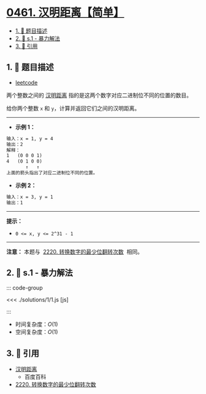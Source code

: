 # [0461. 汉明距离【简单】](https://github.com/tnotesjs/TNotes.leetcode/tree/main/notes/0461.%20%E6%B1%89%E6%98%8E%E8%B7%9D%E7%A6%BB%E3%80%90%E7%AE%80%E5%8D%95%E3%80%91)

<!-- region:toc -->

- [1. 📝 题目描述](#1--题目描述)
- [2. 🎯 s.1 - 暴力解法](#2--s1---暴力解法)
- [3. 🔗 引用](#3--引用)

<!-- endregion:toc -->

## 1. 📝 题目描述

- [leetcode](https://leetcode.cn/problems/hamming-distance/)

两个整数之间的 [汉明距离][1] 指的是这两个数字对应二进制位不同的位置的数目。

给你两个整数 `x` 和 `y`，计算并返回它们之间的汉明距离。

---

- **示例 1：**

```txt
输入：x = 1, y = 4
输出：2
解释：
1   (0 0 0 1)
4   (0 1 0 0)
       ↑   ↑
上面的箭头指出了对应二进制位不同的位置。
```

- **示例 2：**

```txt
输入：x = 3, y = 1
输出：1
```

---

**提示：**

- `0 <= x, y <= 2^31 - 1`

---

**注意：** 本题与  [2220. 转换数字的最少位翻转次数][2]  相同。

## 2. 🎯 s.1 - 暴力解法

::: code-group

<<< ./solutions/1/1.js [js]

:::

- 时间复杂度：$O(1)$
- 空间复杂度：$O(1)$

## 3. 🔗 引用

- [汉明距离][1]
  - 百度百科
- [2220. 转换数字的最少位翻转次数][2]

[1]: https://baike.baidu.com/item/%E6%B1%89%E6%98%8E%E8%B7%9D%E7%A6%BB
[2]: https://leetcode.cn/problems/minimum-bit-flips-to-convert-number/
